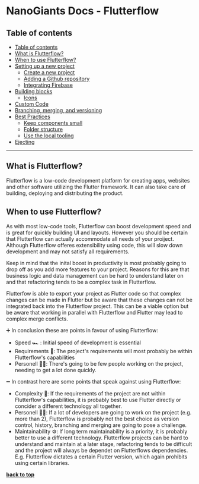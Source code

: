 # NanoGiants Docs - Flutterflow

## Table of contents

- [Table of contents](#table-of-contents)
- [What is Flutterflow?](#what-is-a-tech-stack)
- [When to use Flutterflow?](#when-to-use-flutterflow)
- [Setting up a new project](#setting-up-a-new-project)
  - [Create a new project](#create-a-new-project)
  - [Adding a Github repository](#adding-a-github-repository)
  - [Integrating Firebase](#integrating-firebase)
- [Building blocks](#buildingblocks)
  - [Icons](#icons)
- [Custom Code](#customcode)
- [Branching, merging, and versioning](#branching-merging-and-versioning)
- [Best Practices](#how-do-we-visualize-our-tech-stack)
  - [Keep components small](#keep-components-small)
  - [Folder structure](#folder-structure)
  - [Use the local tooling](#use-the-local-tooling)
- [Ejecting](#ejecting)

---

## What is Flutterflow?

Flutterflow is a low-code development platform for creating apps, websites and other software utilizing the Flutter framework. It can also take care of building, deploying and distributing the product.

## When to use Flutterflow?

As with most low-code tools, Flutterflow can boost development speed and is great for quickly building UI and layouts. However you should be certain that Flutterflow can actually accommodate all needs of your proiject. Although Flutterflow offeres extensibility using code, this will slow down development and may not satisfy all requirements.

Keep in mind that the inital boost in productivity is most probably going to drop off as you add more features to your project. Reasons for this are that business logic and data management can be hard to understand later on and that refactoring tends to be a complex task in Flutterflow.

Flutterfow is able to export your project as Flutter code so that complex changes can be made in Flutter but be aware that these changes can not be integrated back into the Flutterflow project. This can be a viable option but be aware that working in parallel with Flutterflow and Flutter may lead to complex merge conflicts.

➕ In conclusion these are points in favour of using Flutterflow:

- Speed 🏎️ : Initial speed of development is essential
- Requirements 📝: The project's requirements will most probably be within Flutterflow's capabilities
- Personell 👨‍💻: There's going to be few people working on the project, needing to get a lot done quickly.

➖ In contrast here are some points that speak against using Flutterflow:

- Complexity 🧐: If the requirements of the project are not within Flutterflow's capabilities, it is probably best to use Flutter directly or concider a different technology all together.
- Personell 👨‍💻: If a lot of developers are going to work on the project (e.g. more than 2), Flutterflow is probably not the best choice as version control, history, branching and merging are going to pose a challenge.
- Maintainability ⚙: If long term maintainability is a priority, it is probably better to use a different technology. Flutterflow projects can be hard to understand and maintain at a later stage, refactoring tends to be difficult and the project will always be dependet on Flutterflows dependencies. E.g. Flutterflow dictates a certain Flutter version, which again prohibits using certain libraries.

**[back to top](#table-of-contents)**
